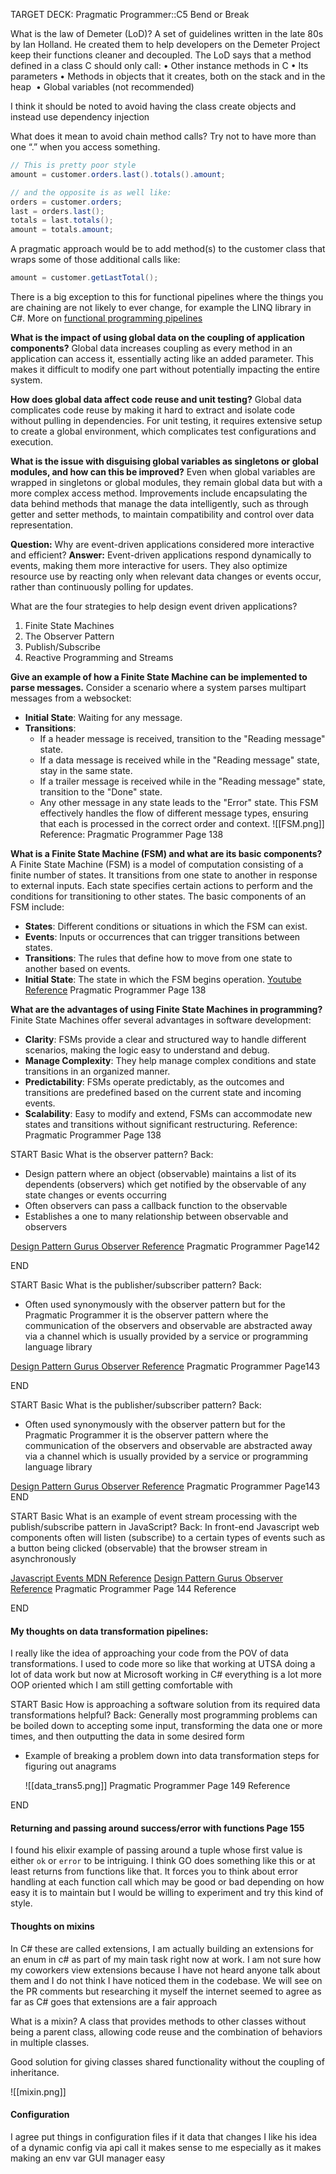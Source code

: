 TARGET DECK: Pragmatic Programmer::C5 Bend or Break

What is the law of Demeter (LoD)?
A set of guidelines written in the late 80s by Ian Holland. He created them to help developers on the Demeter Project keep their functions cleaner and decoupled.
The LoD says that a method defined in a class C should only call:
• Other instance methods in C
• Its parameters
• Methods in objects that it creates, both on the stack and in the heap 
• Global variables (not recommended)

I think it should be noted to avoid having the class create objects and instead use dependency injection

What does it mean to avoid chain method calls?
Try not to have more than one “.” when you access something.
```cs
// This is pretty poor style
amount = customer.orders.last().totals().amount;

// and the opposite is as well like:
orders = customer.orders;
last = orders.last();
totals = last.totals();
amount = totals.amount;
```
  A pragmatic approach would be to add method(s) to the customer class that wraps some of those additional calls like:
```cs
amount = customer.getLastTotal();
```
There is a big exception to this for functional pipelines where the things you are chaining are not likely to ever change, for example the LINQ library in C#. More on [functional programming pipelines](https://www.youtube.com/watch?v=nuML9SmdbJ4)

**What is the impact of using global data on the coupling of application components?**
Global data increases coupling as every method in an application can access it, essentially acting like an added parameter. This makes it difficult to modify one part without potentially impacting the entire system.

**How does global data affect code reuse and unit testing?**
Global data complicates code reuse by making it hard to extract and isolate code without pulling in dependencies. For unit testing, it requires extensive setup to create a global environment, which complicates test configurations and execution.

**What is the issue with disguising global variables as singletons or global modules, and how can this be improved?**
Even when global variables are wrapped in singletons or global modules, they remain global data but with a more complex access method. Improvements include encapsulating the data behind methods that manage the data intelligently, such as through getter and setter methods, to maintain compatibility and control over data representation.

**Question:** Why are event-driven applications considered more interactive and efficient? **Answer:** Event-driven applications respond dynamically to events, making them more interactive for users. They also optimize resource use by reacting only when relevant data changes or events occur, rather than continuously polling for updates.

What are the four strategies to help design event driven applications?
1. Finite State Machines
2. The Observer Pattern
3. Publish/Subscribe
4. Reactive Programming and Streams

**Give an example of how a Finite State Machine can be implemented to parse messages.**
Consider a scenario where a system parses multipart messages from a websocket:

- **Initial State**: Waiting for any message.
- **Transitions**:
    - If a header message is received, transition to the "Reading message" state.
    - If a data message is received while in the "Reading message" state, stay in the same state.
    - If a trailer message is received while in the "Reading message" state, transition to the "Done" state.
    - Any other message in any state leads to the "Error" state. This FSM effectively handles the flow of different message types, ensuring that each is processed in the correct order and context.
![[FSM.png]]
Reference: Pragmatic Programmer Page 138

**What is a Finite State Machine (FSM) and what are its basic components?**
A Finite State Machine (FSM) is a model of computation consisting of a finite number of states. It transitions from one state to another in response to external inputs. Each state specifies certain actions to perform and the conditions for transitioning to other states. The basic components of an FSM include:

- **States**: Different conditions or situations in which the FSM can exist.
- **Events**: Inputs or occurrences that can trigger transitions between states.
- **Transitions**: The rules that define how to move from one state to another based on events.
- **Initial State**: The state in which the FSM begins operation.
[Youtube Reference](https://www.youtube.com/watch?v=4rNYAvsSkwk)
Pragmatic Programmer Page 138

**What are the advantages of using Finite State Machines in programming?** 
Finite State Machines offer several advantages in software development:

- **Clarity**: FSMs provide a clear and structured way to handle different scenarios, making the logic easy to understand and debug.
- **Manage Complexity**: They help manage complex conditions and state transitions in an organized manner.
- **Predictability**: FSMs operate predictably, as the outcomes and transitions are predefined based on the current state and incoming events.
- **Scalability**: Easy to modify and extend, FSMs can accommodate new states and transitions without significant restructuring.
Reference: Pragmatic Programmer Page 138








START
Basic
What is the observer pattern?
Back: 
-  Design pattern where an object (observable) maintains a list of its dependents (observers) which get notified by the observable of any state changes or events occurring
- Often observers can pass a callback function to the observable
- Establishes a one to many relationship between observable and observers

[Design Pattern Gurus Observer Reference](https://refactoring.guru/design-patterns/observer)
Pragmatic Programmer Page142
<!--ID: 1719679102611-->
END


START
Basic
What is the publisher/subscriber pattern?
Back: 
-  Often used synonymously with the observer pattern but for the Pragmatic Programmer it is the observer pattern where the communication of the observers and observable are abstracted away via a channel which is usually provided by a service or programming language library

[Design Pattern Gurus Observer Reference](https://refactoring.guru/design-patterns/observer)
Pragmatic Programmer Page143
<!--ID: 1719679102613-->
END


START
Basic
What is the publisher/subscriber pattern?
Back: 
-  Often used synonymously with the observer pattern but for the Pragmatic Programmer it is the observer pattern where the communication of the observers and observable are abstracted away via a channel which is usually provided by a service or programming language library

[Design Pattern Gurus Observer Reference](https://refactoring.guru/design-patterns/observer)
Pragmatic Programmer Page143
END


START
Basic
What is an example of event stream processing with the publish/subscribe pattern in JavaScript?
Back: In front-end Javascript web components often will listen (subscribe) to a certain types of events such as a button being clicked (observable) that the browser stream in asynchronously

[Javascript Events MDN Reference](https://developer.mozilla.org/en-US/docs/Learn/JavaScript/Building_blocks/Events#its_not_just_web_pages)
[Design Pattern Gurus Observer Reference](https://refactoring.guru/design-patterns/observer)
Pragmatic Programmer Page 144 Reference 
<!--ID: 1719679102614-->
END

#### My thoughts on data transformation pipelines:
I really like the idea of approaching your code from the POV of data transformations. I used to code more so like that working at UTSA doing a lot of data work but now at Microsoft working in C# everything is a lot more OOP oriented which I am still getting comfortable with


START
Basic
How is approaching a software solution from its required data transformations helpful?
Back: Generally most programming problems can be boiled down to accepting some input, transforming the data one or more times, and then outputting the data in some desired form

- Example of breaking a problem down into data transformation steps for figuring out anagrams
  
  ![[data_trans5.png]]
Pragmatic Programmer Page 149 Reference 
<!--ID: 1719679102615-->
END


#### Returning and passing around success/error with functions Page 155
I found his elixir example of passing around a tuple whose first value is either `ok` or `error` to be intriguing. I think GO does something like this or at least returns from functions like that. It forces you to think about error handling at each function call which may be good or bad depending on how easy it is to maintain but I would be willing to experiment and try this kind of style.


#### Thoughts on mixins
In C# these are called extensions, I am actually building an extensions for an enum in c# as part of my main task right now at work. I am not sure how my coworkers view extensions because I have not heard anyone talk about them and I do not think I have noticed them in the codebase. We will see on the PR comments but researching it myself the internet seemed to agree as far as C# goes that extensions are a fair approach

What is a mixin?
A class that provides methods to other classes without being a parent class, allowing code reuse and the combination of behaviors in multiple classes.

Good solution for giving classes shared functionality without the coupling of inheritance.

![[mixin.png]]



#### Configuration

I agree put things in configuration files if it data that changes 
I like his idea of a dynamic config via api call it makes sense to me especially as it makes making an env var GUI manager easy



